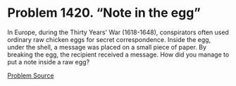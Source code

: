 # Problem 1420. “Note in the egg”

In Europe, during the Thirty Years' War (1618-1648), conspirators often used ordinary raw chicken eggs for secret correspondence. Inside the egg, under the shell, a message was placed on a small piece of paper. By breaking the egg, the recipient received a message. How did you manage to put a note inside a raw egg?

[Problem Source](https://www.trizland.ru/tasks/6189/)